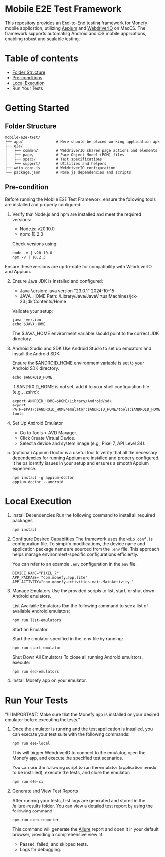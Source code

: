 # Mobile E2E Test Framework

This repository provides an End-to-End testing framework for Monefy mobile application, utilizing [Appium](http://appium.io/docs/en/latest/) and [WebdriverIO](https://webdriver.io) on MacOS. The framework supports automating Android and iOS mobile applications, enabling robust and scalable testing.

# Table of contents

<!--ts-->

- [Folder Structure](#folder-structure)
- [Pre-conditions](#pre-condition)
- [Local Execution](#local-execution)
- [Run Your Tests](#run-your-tests)
<!--te-->

# Getting Started

## Folder Structure

```
mobile-e2e-test/
├── app/               # Here should be placed working application apk
├── e2e/
│   ├── common/        # WebdriverIO shared page actions and elements
│   ├── page/          # Page Object Model (POM) files
│   ├── specs/         # Test specifications
│   └── support/       # Utilities and helpers
├── wdio.conf.js       # WebdriverIO configuration
└── package.json       # Node.js dependencies and scripts
```

## Pre-condition

Before running the Mobile E2E Test Framework, ensure the following tools are installed and properly configured:

1. Verify that Node.js and npm are installed and meet the required versions:

   - Node.js: v20.10.0
   - npm: 10.2.3

   Check versions using:

   ```
   node -v | v20.10.0
   npm -v | 10.2.3
   ```

Ensure these versions are up-to-date for compatibility with WebdriverIO and Appium.

2. Ensure Java JDK is installed and configured:

   - Java Version: java version "23.0.1" 2024-10-15
   - JAVA_HOME Path: /Library/Java/JavaVirtualMachines/jdk-23.jdk/Contents/Home

   Validate your setup:

   ```
   java -version
   echo $JAVA_HOME
   ```

   The $JAVA_HOME environment variable should point to the correct JDK directory.

3. Android Studio and SDK
   Use Android Studio to set up emulators and install the Android SDK:

   Ensure the $ANDROID_HOME environment variable is set to your Android SDK directory.

   ```
   echo $ANDROID_HOME
   ```

   If $ANDROID_HOME is not set, add it to your shell configuration file (e.g., .zshrc):

   ```
   export ANDROID_HOME=$HOME/Library/Android/sdk
   export PATH=$PATH:$ANDROID_HOME/emulator:$ANDROID_HOME/tools:$ANDROID_HOME/tools/bin:$ANDROID_HOME/platform-tools

   ```

4. Set Up Android Emulator

   - Go to Tools > AVD Manager.
   - Click Create Virtual Device.
   - Select a device and system image (e.g., Pixel 7, API Level 34).

5. (optional) Appium Doctor is a useful tool to verify that all the necessary dependencies for running Appium are installed and properly configured. It helps identify issues in your setup and ensures a smooth Appium experience.
   ```
   npm install -g appium-doctor
   appium-doctor --android
   ```

# Local Execution

1. Install Dependencies
   Run the following command to install all required packages:

   ```
   npm install
   ```

2. Configure Desired Capabilities
   The framework uses the `wdio.conf.js` configuration file. To simplify modifications, the device name and application package name are sourced from the `.env` file. This approach helps manage environment-specific configurations efficiently.

   You can refer to an example `.env` configuration in the `env` file.

   ```
   DEVICE_NAME="PIXEL_7"
   APP_PACKAGE= "com.monefy.app.lite"
   APP_ACTIVITY="com.monefy.activities.main.MainActivity_"
   ```

3. Manage Emulators
   Use the provided scripts to list, start, or shut down Android emulators.

   List Available Emulators
   Run the following command to see a list of available Android emulators:

   ```
   npm run list-emulators
   ```

   Start an Emulator

   Start the emulator specified in the .env file by running:

   ```
   npm run start-emulator
   ```

   Shut Down All Emulators
   To close all running Android emulators, execute:

   ```
   npm run end-emulators
   ```

4. Install Monefy app on your emulator.

# Run Your Tests

"!!! IMPORTANT: Make sure that the Monefy app is installed on your desired emulator before executing the tests."

1. Once the emulator is running and the test application is installed, you can execute your test suite with the following commands:

   ```
   npm run e2e-local
   ```

   This will trigger WebdriverIO to connect to the emulator, open the Monefy app, and execute the specified test scenarios.

   You can use the following script to run the emulator (application needs to be installed), execute the tests, and close the emulator:

   ```
   npm run e2e-ci
   ```

2. Generate and View Test Reports

   After running your tests, test logs are generated and stored in the /allure-results folder. You can view a detailed test report by using the following command:

   ```
   npm run open-reporter
   ```

   This command will generate the [Allure](https://allurereport.org) report and open it in your default browser, providing a comprehensive view of:

   - Passed, failed, and skipped tests.
   - Logs for debugging.

